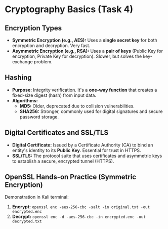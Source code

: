 # Cryptography Basics (Task 4)

## Encryption Types

* **Symmetric Encryption (e.g., AES):** Uses a **single secret key** for both encryption and decryption. Very fast.
* **Asymmetric Encryption (e.g., RSA):** Uses a **pair of keys** (Public Key for encryption, Private Key for decryption). Slower, but solves the key-exchange problem.

## Hashing

* **Purpose:** Integrity verification. It's a **one-way function** that creates a fixed-size digest (hash) from input data.
* **Algorithms:**
    * **MD5:** Older, deprecated due to collision vulnerabilities.
    * **SHA256:** Stronger, commonly used for digital signatures and secure password storage.

## Digital Certificates and SSL/TLS

* **Digital Certificate:** Issued by a Certificate Authority (CA) to bind an entity's identity to its **Public Key**. Essential for trust in HTTPS.
* **SSL/TLS:** The protocol suite that uses certificates and asymmetric keys to establish a secure, encrypted tunnel (HTTPS).

## OpenSSL Hands-on Practice (Symmetric Encryption)

Demonstration in Kali terminal:

1.  **Encrypt:** `openssl enc -aes-256-cbc -salt -in original.txt -out encrypted.enc`
2.  **Decrypt:** `openssl enc -d -aes-256-cbc -in encrypted.enc -out decrypted.txt`
